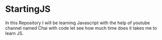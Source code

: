 # StartingJS
In this Repository I will be learning Javascript with the help of youtube channel named Chai with code let see how much time does it takes me to learn JS.
